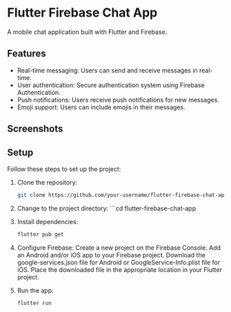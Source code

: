 # Flutter Firebase Chat App

A mobile chat application built with Flutter and Firebase.

## Features

- Real-time messaging: Users can send and receive messages in real-time.
- User authentication: Secure authentication system using Firebase Authentication.
- Push notifications: Users receive push notifications for new messages.
- Emoji support: Users can include emojis in their messages.


## Screenshots



## Setup

Follow these steps to set up the project:

1. Clone the repository:

   ```bash
   git clone https://github.com/your-username/flutter-firebase-chat-app.git
2.   Change to the project directory:
    ```cd flutter-firebase-chat-app
3. Install dependencies:
    ```bash
    flutter pub get
4. Configure Firebase:
Create a new project on the Firebase Console.
Add an Android and/or iOS app to your Firebase project.
Download the google-services.json file for Android or GoogleService-Info.plist file for iOS.
Place the downloaded file in the appropriate location in your Flutter project.
5. Run the app:
    ```bash
    flutter run
